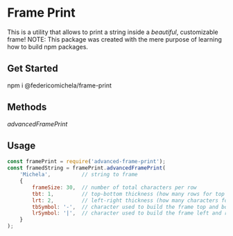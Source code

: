 # Frame Print
This is a utility that allows to print a string inside a _beautiful_, customizable frame!
NOTE: This package was created with the mere purpose of learning how to build npm packages.

## Get Started
npm i @federicomichela/frame-print

## Methods
_advancedFramePrint_

## Usage
```javascript
const framePrint = require('advanced-frame-print');
const framedString = framePrint.advancedFramePrint(
    'Michela',          // string to frame
    {
        frameSize: 30,  // number of total characters per row
        tbt: 1,         // top-bottom thickness (how many rows for top and bottom frame)
        lrt: 2,         // left-right thickness (how many characters for frame sides)
        tbSymbol: '-',  // character used to build the frame top and bottom
        lrSymbol: '|',  // character used to build the frame left and right
    }
);
```

